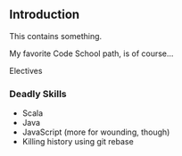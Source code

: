## Introduction

This contains something. 

My favorite Code School path, is of course...

Electives

### Deadly Skills

* Scala
* Java
* JavaScript (more for wounding, though)
* Killing history using git rebase